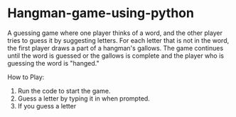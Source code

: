 # Hangman-game-using-python
A guessing game where one player thinks of a word, and the other player tries to guess it by suggesting letters. For each letter that is not in the word, the first player draws a part of a hangman's gallows. The game continues until the word is guessed or the gallows is complete and the player who is guessing the word is "hanged."

How to Play:

1. Run the code to start the game.
2. Guess a letter by typing it in when prompted.
3. If you guess a letter
